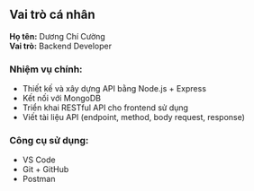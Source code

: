 ## Vai trò cá nhân

**Họ tên:** Dương Chí Cường  
**Vai trò:** Backend Developer  

### Nhiệm vụ chính:
- Thiết kế và xây dựng API bằng Node.js + Express
- Kết nối với MongoDB
- Triển khai RESTful API cho frontend sử dụng
- Viết tài liệu API (endpoint, method, body request, response)

### Công cụ sử dụng:
- VS Code
- Git + GitHub
- Postman

